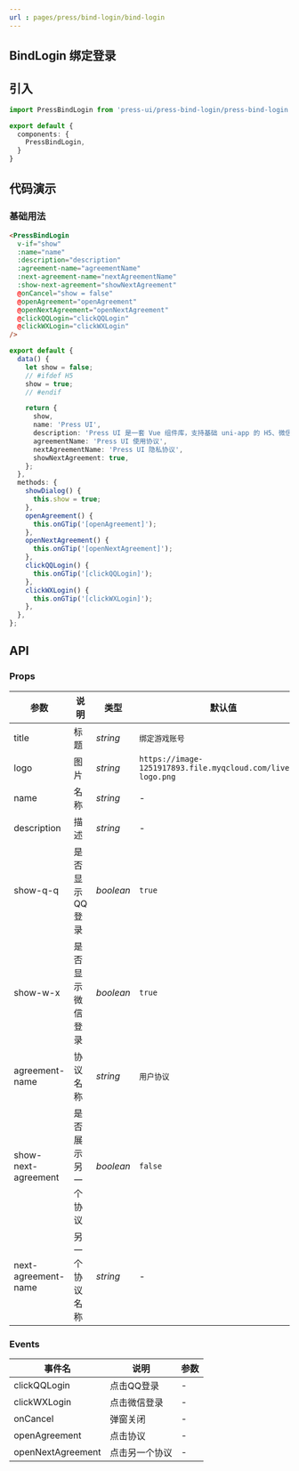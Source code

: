 ```yaml
---
url : pages/press/bind-login/bind-login
---
```


## BindLogin 绑定登录


## 引入

```ts
import PressBindLogin from 'press-ui/press-bind-login/press-bind-login';

export default {
  components: {
    PressBindLogin,
  }
}
```

## 代码演示

### 基础用法

```html
<PressBindLogin
  v-if="show"
  :name="name"
  :description="description"
  :agreement-name="agreementName"
  :next-agreement-name="nextAgreementName"
  :show-next-agreement="showNextAgreement"
  @onCancel="show = false"
  @openAgreement="openAgreement"
  @openNextAgreement="openNextAgreement"
  @clickQQLogin="clickQQLogin"
  @clickWXLogin="clickWXLogin"
/>
```

```ts
export default {
  data() {
    let show = false;
    // #ifdef H5
    show = true;
    // #endif

    return {
      show,
      name: 'Press UI',
      description: 'Press UI 是一套 Vue 组件库，支持基础 uni-app 的 H5、微信小程序、QQ小程序、APP，支持非 uni-app 的普通 H5 项目，并兼容 Vue2 和 Vue3',
      agreementName: 'Press UI 使用协议',
      nextAgreementName: 'Press UI 隐私协议',
      showNextAgreement: true,
    };
  },
  methods: {
    showDialog() {
      this.show = true;
    },
    openAgreement() {
      this.onGTip('[openAgreement]');
    },
    openNextAgreement() {
      this.onGTip('[openNextAgreement]');
    },
    clickQQLogin() {
      this.onGTip('[clickQQLogin]');
    },
    clickWXLogin() {
      this.onGTip('[clickWXLogin]');
    },
  },
};
```

## API

### Props

| 参数                | 说明               | 类型      | 默认值                                                        |
| ------------------- | ------------------ | --------- | ------------------------------------------------------------- |
| title               | 标题               | _string_  | `绑定游戏账号`                                                |
| logo                | 图片               | _string_  | `https://image-1251917893.file.myqcloud.com/live/tg-logo.png` |
| name                | 名称               | _string_  | -                                                             |
| description         | 描述               | _string_  | -                                                             |
| show-q-q            | 是否显示QQ登录     | _boolean_ | `true`                                                        |
| show-w-x            | 是否显示微信登录   | _boolean_ | `true`                                                        |
| agreement-name      | 协议名称           | _string_  | `用户协议`                                                    |
| show-next-agreement | 是否展示另一个协议 | _boolean_ | `false`                                                       |
| next-agreement-name | 另一个协议名称     | _string_  | -                                                             |



### Events


| 事件名            | 说明           | 参数 |
| ----------------- | -------------- | ---- |
| clickQQLogin      | 点击QQ登录     | -    |
| clickWXLogin      | 点击微信登录   | -    |
| onCancel          | 弹窗关闭       | -    |
| openAgreement     | 点击协议       | -    |
| openNextAgreement | 点击另一个协议 | -    |






